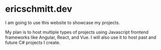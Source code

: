 # ericschmitt.dev
I am going to use this website to showcase my projects.

My plan is to host multiple types of projects using Javascript frontend frameworks like Angular, React, and Vue.
I will also use it to host past and future C# projects I create.
